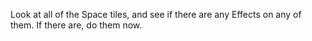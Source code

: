 Look at all of the Space tiles, and see if there are any Effects on any of them.
If there are, do them now.

